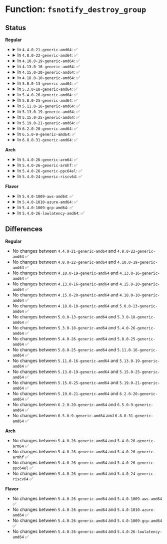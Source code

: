 # Function: <code>fsnotify_destroy_group</code>

## Status
<b>Regular</b>
<ul>
<li>
<details>
<summary>In <code>4.4.0-21-generic-amd64</code>: ✅</summary>

```c
void fsnotify_destroy_group(struct fsnotify_group * group)
```

```json
{
  "name": "fsnotify_destroy_group",
  "collision_type": "Unique Global",
  "inline_type": "No",
  "funcs": [
    {
      "addr": 18446744071581269440,
      "name": "fsnotify_destroy_group",
      "external": true,
      "loc": "fs/notify/group.c:49",
      "file": "fs/notify/group.c",
      "inline": "seen, unknown",
      "caller_inline": [],
      "caller_func": [
        "fs/notify/inotify/inotify_user.c:inotify_release",
        "fs/notify/inotify/inotify_user.c:inotify_release",
        "fs/notify/inotify/inotify_user.c:inotify_new_group",
        "fs/notify/inotify/inotify_user.c:inotify_new_group",
        "fs/notify/inotify/inotify_user.c:sys_inotify_init",
        "fs/notify/fanotify/fanotify_user.c:fanotify_release",
        "fs/notify/fanotify/fanotify_user.c:SyS_fanotify_init"
      ]
    }
  ],
  "symbols": [
    {
      "addr": 18446744071581269440,
      "name": "fsnotify_destroy_group",
      "section": ".text",
      "bind": "STB_GLOBAL",
      "size": 68
    }
  ]
}
```
</details>
</li>
<li>
<details>
<summary>In <code>4.8.0-22-generic-amd64</code>: ✅</summary>

```c
void fsnotify_destroy_group(struct fsnotify_group * group)
```

```json
{
  "name": "fsnotify_destroy_group",
  "collision_type": "Unique Global",
  "inline_type": "No",
  "funcs": [
    {
      "addr": 18446744071581435152,
      "name": "fsnotify_destroy_group",
      "external": true,
      "loc": "fs/notify/group.c:60",
      "file": "fs/notify/group.c",
      "inline": "seen, unknown",
      "caller_inline": [],
      "caller_func": [
        "fs/notify/inotify/inotify_user.c:sys_inotify_init",
        "fs/notify/inotify/inotify_user.c:inotify_new_group",
        "fs/notify/inotify/inotify_user.c:inotify_new_group",
        "fs/notify/inotify/inotify_user.c:inotify_release",
        "fs/notify/inotify/inotify_user.c:inotify_release",
        "fs/notify/fanotify/fanotify_user.c:SyS_fanotify_init",
        "fs/notify/fanotify/fanotify_user.c:fanotify_release"
      ]
    }
  ],
  "symbols": [
    {
      "addr": 18446744071581435152,
      "name": "fsnotify_destroy_group",
      "section": ".text",
      "bind": "STB_GLOBAL",
      "size": 92
    }
  ]
}
```
</details>
</li>
<li>
<details>
<summary>In <code>4.10.0-19-generic-amd64</code>: ✅</summary>

```c
void fsnotify_destroy_group(struct fsnotify_group * group)
```

```json
{
  "name": "fsnotify_destroy_group",
  "collision_type": "Unique Global",
  "inline_type": "No",
  "funcs": [
    {
      "addr": 18446744071581516288,
      "name": "fsnotify_destroy_group",
      "external": true,
      "loc": "fs/notify/group.c:60",
      "file": "fs/notify/group.c",
      "inline": "seen, unknown",
      "caller_inline": [],
      "caller_func": [
        "fs/notify/inotify/inotify_user.c:sys_inotify_init",
        "fs/notify/inotify/inotify_user.c:inotify_new_group",
        "fs/notify/inotify/inotify_user.c:inotify_new_group",
        "fs/notify/inotify/inotify_user.c:inotify_release",
        "fs/notify/inotify/inotify_user.c:inotify_release",
        "fs/notify/fanotify/fanotify_user.c:SyS_fanotify_init",
        "fs/notify/fanotify/fanotify_user.c:fanotify_release"
      ]
    }
  ],
  "symbols": [
    {
      "addr": 18446744071581516288,
      "name": "fsnotify_destroy_group",
      "section": ".text",
      "bind": "STB_GLOBAL",
      "size": 69
    }
  ]
}
```
</details>
</li>
<li>
<details>
<summary>In <code>4.13.0-16-generic-amd64</code>: ✅</summary>

```c
void fsnotify_destroy_group(struct fsnotify_group * group)
```

```json
{
  "name": "fsnotify_destroy_group",
  "collision_type": "Unique Global",
  "inline_type": "No",
  "funcs": [
    {
      "addr": 18446744071581569424,
      "name": "fsnotify_destroy_group",
      "external": true,
      "loc": "fs/notify/group.c:60",
      "file": "fs/notify/group.c",
      "inline": "seen, unknown",
      "caller_inline": [],
      "caller_func": [
        "fs/notify/inotify/inotify_user.c:sys_inotify_init",
        "fs/notify/inotify/inotify_user.c:inotify_new_group",
        "fs/notify/inotify/inotify_user.c:inotify_new_group",
        "fs/notify/inotify/inotify_user.c:inotify_release",
        "fs/notify/inotify/inotify_user.c:inotify_release",
        "fs/notify/fanotify/fanotify_user.c:SyS_fanotify_init",
        "fs/notify/fanotify/fanotify_user.c:fanotify_release"
      ]
    }
  ],
  "symbols": [
    {
      "addr": 18446744071581569424,
      "name": "fsnotify_destroy_group",
      "section": ".text",
      "bind": "STB_GLOBAL",
      "size": 199
    }
  ]
}
```
</details>
</li>
<li>
<details>
<summary>In <code>4.15.0-20-generic-amd64</code>: ✅</summary>

```c
void fsnotify_destroy_group(struct fsnotify_group * group)
```

```json
{
  "name": "fsnotify_destroy_group",
  "collision_type": "Unique Global",
  "inline_type": "No",
  "funcs": [
    {
      "addr": 18446744071581713744,
      "name": "fsnotify_destroy_group",
      "external": true,
      "loc": "fs/notify/group.c:60",
      "file": "fs/notify/group.c",
      "inline": "seen, unknown",
      "caller_inline": [],
      "caller_func": [
        "fs/notify/inotify/inotify_user.c:sys_inotify_init",
        "fs/notify/inotify/inotify_user.c:inotify_new_group",
        "fs/notify/inotify/inotify_user.c:inotify_new_group",
        "fs/notify/inotify/inotify_user.c:inotify_release",
        "fs/notify/inotify/inotify_user.c:inotify_release",
        "fs/notify/fanotify/fanotify_user.c:SyS_fanotify_init",
        "fs/notify/fanotify/fanotify_user.c:fanotify_release"
      ]
    }
  ],
  "symbols": [
    {
      "addr": 18446744071581713744,
      "name": "fsnotify_destroy_group",
      "section": ".text",
      "bind": "STB_GLOBAL",
      "size": 208
    }
  ]
}
```
</details>
</li>
<li>
<details>
<summary>In <code>4.18.0-10-generic-amd64</code>: ✅</summary>

```c
void fsnotify_destroy_group(struct fsnotify_group * group)
```

```json
{
  "name": "fsnotify_destroy_group",
  "collision_type": "Unique Global",
  "inline_type": "No",
  "funcs": [
    {
      "addr": 18446744071581880688,
      "name": "fsnotify_destroy_group",
      "external": true,
      "loc": "fs/notify/group.c:60",
      "file": "fs/notify/group.c",
      "inline": "seen, unknown",
      "caller_inline": [],
      "caller_func": [
        "fs/notify/inotify/inotify_user.c:do_inotify_init",
        "fs/notify/inotify/inotify_user.c:do_inotify_init",
        "fs/notify/inotify/inotify_user.c:do_inotify_init",
        "fs/notify/inotify/inotify_user.c:inotify_release",
        "fs/notify/inotify/inotify_user.c:inotify_release",
        "fs/notify/fanotify/fanotify_user.c:__ia32_sys_fanotify_init",
        "fs/notify/fanotify/fanotify_user.c:__x64_sys_fanotify_init",
        "fs/notify/fanotify/fanotify_user.c:fanotify_release"
      ]
    }
  ],
  "symbols": [
    {
      "addr": 18446744071581880688,
      "name": "fsnotify_destroy_group",
      "section": ".text",
      "bind": "STB_GLOBAL",
      "size": 229
    }
  ]
}
```
</details>
</li>
<li>
<details>
<summary>In <code>5.0.0-13-generic-amd64</code>: ✅</summary>

```c
void fsnotify_destroy_group(struct fsnotify_group * group)
```

```json
{
  "name": "fsnotify_destroy_group",
  "collision_type": "Unique Global",
  "inline_type": "No",
  "funcs": [
    {
      "addr": 18446744071581965504,
      "name": "fsnotify_destroy_group",
      "external": true,
      "loc": "fs/notify/group.c:63",
      "file": "fs/notify/group.c",
      "inline": "seen, unknown",
      "caller_inline": [],
      "caller_func": [
        "fs/notify/inotify/inotify_user.c:do_inotify_init",
        "fs/notify/inotify/inotify_user.c:do_inotify_init",
        "fs/notify/inotify/inotify_user.c:do_inotify_init",
        "fs/notify/inotify/inotify_user.c:inotify_release",
        "fs/notify/inotify/inotify_user.c:inotify_release",
        "fs/notify/fanotify/fanotify_user.c:__ia32_sys_fanotify_init",
        "fs/notify/fanotify/fanotify_user.c:__x64_sys_fanotify_init",
        "fs/notify/fanotify/fanotify_user.c:fanotify_release"
      ]
    }
  ],
  "symbols": [
    {
      "addr": 18446744071581965504,
      "name": "fsnotify_destroy_group",
      "section": ".text",
      "bind": "STB_GLOBAL",
      "size": 222
    }
  ]
}
```
</details>
</li>
<li>
<details>
<summary>In <code>5.3.0-18-generic-amd64</code>: ✅</summary>

```c
void fsnotify_destroy_group(struct fsnotify_group * group)
```

```json
{
  "name": "fsnotify_destroy_group",
  "collision_type": "Unique Global",
  "inline_type": "No",
  "funcs": [
    {
      "addr": 18446744071582098304,
      "name": "fsnotify_destroy_group",
      "external": true,
      "loc": "fs/notify/group.c:49",
      "file": "fs/notify/group.c",
      "inline": "seen, unknown",
      "caller_inline": [],
      "caller_func": [
        "fs/notify/inotify/inotify_user.c:do_inotify_init",
        "fs/notify/inotify/inotify_user.c:do_inotify_init",
        "fs/notify/inotify/inotify_user.c:do_inotify_init",
        "fs/notify/inotify/inotify_user.c:inotify_release",
        "fs/notify/inotify/inotify_user.c:inotify_release",
        "fs/notify/fanotify/fanotify_user.c:__ia32_sys_fanotify_init",
        "fs/notify/fanotify/fanotify_user.c:__x64_sys_fanotify_init",
        "fs/notify/fanotify/fanotify_user.c:fanotify_release"
      ]
    }
  ],
  "symbols": [
    {
      "addr": 18446744071582098304,
      "name": "fsnotify_destroy_group",
      "section": ".text",
      "bind": "STB_GLOBAL",
      "size": 233
    }
  ]
}
```
</details>
</li>
<li>
<details>
<summary>In <code>5.4.0-26-generic-amd64</code>: ✅</summary>

```c
void fsnotify_destroy_group(struct fsnotify_group * group)
```

```json
{
  "name": "fsnotify_destroy_group",
  "collision_type": "Unique Global",
  "inline_type": "No",
  "funcs": [
    {
      "addr": 18446744071582175648,
      "name": "fsnotify_destroy_group",
      "external": true,
      "loc": "fs/notify/group.c:49",
      "file": "fs/notify/group.c",
      "inline": "seen, unknown",
      "caller_inline": [],
      "caller_func": [
        "fs/notify/inotify/inotify_user.c:do_inotify_init",
        "fs/notify/inotify/inotify_user.c:do_inotify_init",
        "fs/notify/inotify/inotify_user.c:do_inotify_init",
        "fs/notify/inotify/inotify_user.c:inotify_release",
        "fs/notify/inotify/inotify_user.c:inotify_release",
        "fs/notify/fanotify/fanotify_user.c:__ia32_sys_fanotify_init",
        "fs/notify/fanotify/fanotify_user.c:__x64_sys_fanotify_init",
        "fs/notify/fanotify/fanotify_user.c:fanotify_release"
      ]
    }
  ],
  "symbols": [
    {
      "addr": 18446744071582175648,
      "name": "fsnotify_destroy_group",
      "section": ".text",
      "bind": "STB_GLOBAL",
      "size": 233
    }
  ]
}
```
</details>
</li>
<li>
<details>
<summary>In <code>5.8.0-25-generic-amd64</code>: ✅</summary>

```c
void fsnotify_destroy_group(struct fsnotify_group * group)
```

```json
{
  "name": "fsnotify_destroy_group",
  "collision_type": "Unique Global",
  "inline_type": "No",
  "funcs": [
    {
      "addr": 18446744071582412640,
      "name": "fsnotify_destroy_group",
      "external": true,
      "loc": "fs/notify/group.c:50",
      "file": "fs/notify/group.c",
      "inline": "seen, unknown",
      "caller_inline": [],
      "caller_func": [
        "fs/notify/inotify/inotify_user.c:__do_sys_inotify_init",
        "fs/notify/inotify/inotify_user.c:inotify_new_group",
        "fs/notify/inotify/inotify_user.c:inotify_new_group",
        "fs/notify/inotify/inotify_user.c:inotify_release",
        "fs/notify/inotify/inotify_user.c:inotify_release",
        "fs/notify/fanotify/fanotify_user.c:__do_sys_fanotify_init",
        "fs/notify/fanotify/fanotify_user.c:fanotify_release"
      ]
    }
  ],
  "symbols": [
    {
      "addr": 18446744071582412640,
      "name": "fsnotify_destroy_group",
      "section": ".text",
      "bind": "STB_GLOBAL",
      "size": 210
    }
  ]
}
```
</details>
</li>
<li>
<details>
<summary>In <code>5.11.0-16-generic-amd64</code>: ✅</summary>

```c
void fsnotify_destroy_group(struct fsnotify_group * group)
```

```json
{
  "name": "fsnotify_destroy_group",
  "collision_type": "Unique Global",
  "inline_type": "No",
  "funcs": [
    {
      "addr": 18446744071582466736,
      "name": "fsnotify_destroy_group",
      "external": true,
      "loc": "fs/notify/group.c:50",
      "file": "fs/notify/group.c",
      "inline": "seen, unknown",
      "caller_inline": [],
      "caller_func": [
        "fs/notify/inotify/inotify_user.c:__do_sys_inotify_init",
        "fs/notify/inotify/inotify_user.c:inotify_new_group",
        "fs/notify/inotify/inotify_user.c:inotify_new_group",
        "fs/notify/inotify/inotify_user.c:inotify_release",
        "fs/notify/inotify/inotify_user.c:inotify_release",
        "fs/notify/fanotify/fanotify_user.c:__do_sys_fanotify_init",
        "fs/notify/fanotify/fanotify_user.c:fanotify_release"
      ]
    }
  ],
  "symbols": [
    {
      "addr": 18446744071582466736,
      "name": "fsnotify_destroy_group",
      "section": ".text",
      "bind": "STB_GLOBAL",
      "size": 210
    }
  ]
}
```
</details>
</li>
<li>
<details>
<summary>In <code>5.13.0-19-generic-amd64</code>: ✅</summary>

```c
void fsnotify_destroy_group(struct fsnotify_group * group)
```

```json
{
  "name": "fsnotify_destroy_group",
  "collision_type": "Unique Global",
  "inline_type": "No",
  "funcs": [
    {
      "addr": 18446744071582493712,
      "name": "fsnotify_destroy_group",
      "external": true,
      "loc": "fs/notify/group.c:50",
      "file": "fs/notify/group.c",
      "inline": "seen, unknown",
      "caller_inline": [],
      "caller_func": [
        "fs/notify/inotify/inotify_user.c:do_inotify_init",
        "fs/notify/inotify/inotify_user.c:do_inotify_init",
        "fs/notify/inotify/inotify_user.c:do_inotify_init",
        "fs/notify/inotify/inotify_user.c:inotify_release",
        "fs/notify/inotify/inotify_user.c:inotify_release",
        "fs/notify/fanotify/fanotify_user.c:__do_sys_fanotify_init",
        "fs/notify/fanotify/fanotify_user.c:fanotify_release"
      ]
    }
  ],
  "symbols": [
    {
      "addr": 18446744071582493712,
      "name": "fsnotify_destroy_group",
      "section": ".text",
      "bind": "STB_GLOBAL",
      "size": 210
    }
  ]
}
```
</details>
</li>
<li>
<details>
<summary>In <code>5.15.0-25-generic-amd64</code>: ✅</summary>

```c
void fsnotify_destroy_group(struct fsnotify_group * group)
```

```json
{
  "name": "fsnotify_destroy_group",
  "collision_type": "Unique Global",
  "inline_type": "No",
  "funcs": [
    {
      "addr": 18446744071582808304,
      "name": "fsnotify_destroy_group",
      "external": true,
      "loc": "fs/notify/group.c:50",
      "file": "fs/notify/group.c",
      "inline": "seen, unknown",
      "caller_inline": [],
      "caller_func": [
        "fs/notify/inotify/inotify_user.c:do_inotify_init",
        "fs/notify/inotify/inotify_user.c:do_inotify_init",
        "fs/notify/inotify/inotify_user.c:do_inotify_init",
        "fs/notify/inotify/inotify_user.c:inotify_release",
        "fs/notify/inotify/inotify_user.c:inotify_release",
        "fs/notify/fanotify/fanotify_user.c:__do_sys_fanotify_init",
        "fs/notify/fanotify/fanotify_user.c:fanotify_release"
      ]
    }
  ],
  "symbols": [
    {
      "addr": 18446744071582808304,
      "name": "fsnotify_destroy_group",
      "section": ".text",
      "bind": "STB_GLOBAL",
      "size": 210
    }
  ]
}
```
</details>
</li>
<li>
<details>
<summary>In <code>5.19.0-21-generic-amd64</code>: ✅</summary>

```c
void fsnotify_destroy_group(struct fsnotify_group * group)
```

```json
{
  "name": "fsnotify_destroy_group",
  "collision_type": "Unique Global",
  "inline_type": "No",
  "funcs": [
    {
      "addr": 18446744071583362320,
      "name": "fsnotify_destroy_group",
      "external": true,
      "loc": "fs/notify/group.c:50",
      "file": "fs/notify/group.c",
      "inline": "seen, unknown",
      "caller_inline": [],
      "caller_func": [
        "fs/notify/inotify/inotify_user.c:do_inotify_init",
        "fs/notify/inotify/inotify_user.c:do_inotify_init",
        "fs/notify/inotify/inotify_user.c:do_inotify_init",
        "fs/notify/inotify/inotify_user.c:inotify_release",
        "fs/notify/inotify/inotify_user.c:inotify_release",
        "fs/notify/fanotify/fanotify_user.c:__do_sys_fanotify_init",
        "fs/notify/fanotify/fanotify_user.c:fanotify_release"
      ]
    }
  ],
  "symbols": [
    {
      "addr": 18446744071583362320,
      "name": "fsnotify_destroy_group",
      "section": ".text",
      "bind": "STB_GLOBAL",
      "size": 275
    }
  ]
}
```
</details>
</li>
<li>
<details>
<summary>In <code>6.2.0-20-generic-amd64</code>: ✅</summary>

```c
void fsnotify_destroy_group(struct fsnotify_group * group)
```

```json
{
  "name": "fsnotify_destroy_group",
  "collision_type": "Unique Global",
  "inline_type": "No",
  "funcs": [
    {
      "addr": 18446744071583945936,
      "name": "fsnotify_destroy_group",
      "external": true,
      "loc": "fs/notify/group.c:50",
      "file": "fs/notify/group.c",
      "inline": "seen, unknown",
      "caller_inline": [],
      "caller_func": [
        "fs/notify/inotify/inotify_user.c:do_inotify_init",
        "fs/notify/inotify/inotify_user.c:do_inotify_init",
        "fs/notify/inotify/inotify_user.c:do_inotify_init",
        "fs/notify/inotify/inotify_user.c:inotify_release",
        "fs/notify/inotify/inotify_user.c:inotify_release",
        "fs/notify/fanotify/fanotify_user.c:__do_sys_fanotify_init",
        "fs/notify/fanotify/fanotify_user.c:fanotify_release"
      ]
    }
  ],
  "symbols": [
    {
      "addr": 18446744071583945936,
      "name": "fsnotify_destroy_group",
      "section": ".text",
      "bind": "STB_GLOBAL",
      "size": 275
    }
  ]
}
```
</details>
</li>
<li>
<details>
<summary>In <code>6.5.0-9-generic-amd64</code>: ✅</summary>

```c
void fsnotify_destroy_group(struct fsnotify_group * group)
```

```json
{
  "name": "fsnotify_destroy_group",
  "collision_type": "Unique Global",
  "inline_type": "No",
  "funcs": [
    {
      "addr": 18446744071584169264,
      "name": "fsnotify_destroy_group",
      "external": true,
      "loc": "fs/notify/group.c:50",
      "file": "fs/notify/group.c",
      "inline": "seen, unknown",
      "caller_inline": [],
      "caller_func": [
        "fs/notify/inotify/inotify_user.c:do_inotify_init",
        "fs/notify/inotify/inotify_user.c:do_inotify_init",
        "fs/notify/inotify/inotify_user.c:do_inotify_init",
        "fs/notify/inotify/inotify_user.c:inotify_release",
        "fs/notify/inotify/inotify_user.c:inotify_release",
        "fs/notify/fanotify/fanotify_user.c:__do_sys_fanotify_init",
        "fs/notify/fanotify/fanotify_user.c:fanotify_release"
      ]
    }
  ],
  "symbols": [
    {
      "addr": 18446744071584169264,
      "name": "fsnotify_destroy_group",
      "section": ".text",
      "bind": "STB_GLOBAL",
      "size": 275
    }
  ]
}
```
</details>
</li>
<li>
<details>
<summary>In <code>6.8.0-31-generic-amd64</code>: ✅</summary>

```c
void fsnotify_destroy_group(struct fsnotify_group * group)
```

```json
{
  "name": "fsnotify_destroy_group",
  "collision_type": "Unique Global",
  "inline_type": "No",
  "funcs": [
    {
      "addr": 18446744071584383488,
      "name": "fsnotify_destroy_group",
      "external": true,
      "loc": "fs/notify/group.c:50",
      "file": "fs/notify/group.c",
      "inline": "seen, unknown",
      "caller_inline": [],
      "caller_func": [
        "fs/notify/inotify/inotify_user.c:do_inotify_init",
        "fs/notify/inotify/inotify_user.c:do_inotify_init",
        "fs/notify/inotify/inotify_user.c:do_inotify_init",
        "fs/notify/inotify/inotify_user.c:inotify_release",
        "fs/notify/inotify/inotify_user.c:inotify_release",
        "fs/notify/fanotify/fanotify_user.c:__do_sys_fanotify_init",
        "fs/notify/fanotify/fanotify_user.c:fanotify_release"
      ]
    }
  ],
  "symbols": [
    {
      "addr": 18446744071584383488,
      "name": "fsnotify_destroy_group",
      "section": ".text",
      "bind": "STB_GLOBAL",
      "size": 275
    }
  ]
}
```
</details>
</li>
</ul>
<b>Arch</b>
<ul>
<li>
<details>
<summary>In <code>5.4.0-26-generic-arm64</code>: ✅</summary>

```c
void fsnotify_destroy_group(struct fsnotify_group * group)
```

```json
{
  "name": "fsnotify_destroy_group",
  "collision_type": "Unique Global",
  "inline_type": "No",
  "funcs": [
    {
      "addr": 18446603336493731896,
      "name": "fsnotify_destroy_group",
      "external": true,
      "loc": "fs/notify/group.c:49",
      "file": "fs/notify/group.c",
      "inline": "seen, unknown",
      "caller_inline": [],
      "caller_func": [
        "fs/notify/inotify/inotify_user.c:do_inotify_init",
        "fs/notify/inotify/inotify_user.c:do_inotify_init",
        "fs/notify/inotify/inotify_user.c:do_inotify_init",
        "fs/notify/inotify/inotify_user.c:inotify_release",
        "fs/notify/inotify/inotify_user.c:inotify_release",
        "fs/notify/fanotify/fanotify_user.c:__arm64_sys_fanotify_init",
        "fs/notify/fanotify/fanotify_user.c:fanotify_release"
      ]
    }
  ],
  "symbols": [
    {
      "addr": 18446603336493731896,
      "name": "fsnotify_destroy_group",
      "section": ".text",
      "bind": "STB_GLOBAL",
      "size": 308
    }
  ]
}
```
</details>
</li>
<li>
<details>
<summary>In <code>5.4.0-26-generic-armhf</code>: ✅</summary>

```c
void fsnotify_destroy_group(struct fsnotify_group * group)
```

```json
{
  "name": "fsnotify_destroy_group",
  "collision_type": "Unique Global",
  "inline_type": "No",
  "funcs": [
    {
      "addr": 3227256564,
      "name": "fsnotify_destroy_group",
      "external": true,
      "loc": "fs/notify/group.c:49",
      "file": "fs/notify/group.c",
      "inline": "seen, unknown",
      "caller_inline": [],
      "caller_func": [
        "fs/notify/inotify/inotify_user.c:do_inotify_init",
        "fs/notify/inotify/inotify_user.c:do_inotify_init",
        "fs/notify/inotify/inotify_user.c:do_inotify_init",
        "fs/notify/inotify/inotify_user.c:inotify_release",
        "fs/notify/fanotify/fanotify_user.c:__se_sys_fanotify_init",
        "fs/notify/fanotify/fanotify_user.c:fanotify_release"
      ]
    }
  ],
  "symbols": [
    {
      "addr": 3227256564,
      "name": "fsnotify_destroy_group",
      "section": ".text",
      "bind": "STB_GLOBAL",
      "size": 228
    }
  ]
}
```
</details>
</li>
<li>
<details>
<summary>In <code>5.4.0-26-generic-ppc64el</code>: ✅</summary>

```c
void fsnotify_destroy_group(struct fsnotify_group * group)
```

```json
{
  "name": "fsnotify_destroy_group",
  "collision_type": "Unique Global",
  "inline_type": "No",
  "funcs": [
    {
      "addr": 13835058055287340000,
      "name": "fsnotify_destroy_group",
      "external": true,
      "loc": "fs/notify/group.c:49",
      "file": "fs/notify/group.c",
      "inline": "seen, unknown",
      "caller_inline": [],
      "caller_func": [
        "fs/notify/inotify/inotify_user.c:do_inotify_init",
        "fs/notify/inotify/inotify_user.c:do_inotify_init",
        "fs/notify/inotify/inotify_user.c:do_inotify_init",
        "fs/notify/inotify/inotify_user.c:inotify_release",
        "fs/notify/inotify/inotify_user.c:inotify_release",
        "fs/notify/fanotify/fanotify_user.c:__se_sys_fanotify_init",
        "fs/notify/fanotify/fanotify_user.c:fanotify_release"
      ]
    }
  ],
  "symbols": [
    {
      "addr": 13835058055287340000,
      "name": "fsnotify_destroy_group",
      "section": ".text",
      "bind": "STB_GLOBAL",
      "size": 324
    }
  ]
}
```
</details>
</li>
<li>
<details>
<summary>In <code>5.4.0-24-generic-riscv64</code>: ✅</summary>

```c
void fsnotify_destroy_group(struct fsnotify_group * group)
```

```json
{
  "name": "fsnotify_destroy_group",
  "collision_type": "Unique Global",
  "inline_type": "No",
  "funcs": [
    {
      "addr": 18446743936273341156,
      "name": "fsnotify_destroy_group",
      "external": true,
      "loc": "fs/notify/group.c:49",
      "file": "fs/notify/group.c",
      "inline": "seen, unknown",
      "caller_inline": [],
      "caller_func": [
        "fs/notify/inotify/inotify_user.c:do_inotify_init",
        "fs/notify/inotify/inotify_user.c:do_inotify_init",
        "fs/notify/inotify/inotify_user.c:do_inotify_init",
        "fs/notify/inotify/inotify_user.c:inotify_release",
        "fs/notify/fanotify/fanotify_user.c:__se_sys_fanotify_init",
        "fs/notify/fanotify/fanotify_user.c:fanotify_release"
      ]
    }
  ],
  "symbols": [
    {
      "addr": 18446743936273341156,
      "name": "fsnotify_destroy_group",
      "section": ".text",
      "bind": "STB_GLOBAL",
      "size": 278
    }
  ]
}
```
</details>
</li>
</ul>
<b>Flavor</b>
<ul>
<li>
<details>
<summary>In <code>5.4.0-1009-aws-amd64</code>: ✅</summary>

```c
void fsnotify_destroy_group(struct fsnotify_group * group)
```

```json
{
  "name": "fsnotify_destroy_group",
  "collision_type": "Unique Global",
  "inline_type": "No",
  "funcs": [
    {
      "addr": 18446744071582144384,
      "name": "fsnotify_destroy_group",
      "external": true,
      "loc": "fs/notify/group.c:49",
      "file": "fs/notify/group.c",
      "inline": "seen, unknown",
      "caller_inline": [],
      "caller_func": [
        "fs/notify/inotify/inotify_user.c:do_inotify_init",
        "fs/notify/inotify/inotify_user.c:do_inotify_init",
        "fs/notify/inotify/inotify_user.c:do_inotify_init",
        "fs/notify/inotify/inotify_user.c:inotify_release",
        "fs/notify/inotify/inotify_user.c:inotify_release",
        "fs/notify/fanotify/fanotify_user.c:__ia32_sys_fanotify_init",
        "fs/notify/fanotify/fanotify_user.c:__x64_sys_fanotify_init",
        "fs/notify/fanotify/fanotify_user.c:fanotify_release"
      ]
    }
  ],
  "symbols": [
    {
      "addr": 18446744071582144384,
      "name": "fsnotify_destroy_group",
      "section": ".text",
      "bind": "STB_GLOBAL",
      "size": 233
    }
  ]
}
```
</details>
</li>
<li>
<details>
<summary>In <code>5.4.0-1010-azure-amd64</code>: ✅</summary>

```c
void fsnotify_destroy_group(struct fsnotify_group * group)
```

```json
{
  "name": "fsnotify_destroy_group",
  "collision_type": "Unique Global",
  "inline_type": "No",
  "funcs": [
    {
      "addr": 18446744071582081824,
      "name": "fsnotify_destroy_group",
      "external": true,
      "loc": "fs/notify/group.c:49",
      "file": "fs/notify/group.c",
      "inline": "seen, unknown",
      "caller_inline": [],
      "caller_func": [
        "fs/notify/inotify/inotify_user.c:do_inotify_init",
        "fs/notify/inotify/inotify_user.c:do_inotify_init",
        "fs/notify/inotify/inotify_user.c:do_inotify_init",
        "fs/notify/inotify/inotify_user.c:inotify_release",
        "fs/notify/inotify/inotify_user.c:inotify_release",
        "fs/notify/fanotify/fanotify_user.c:__ia32_sys_fanotify_init",
        "fs/notify/fanotify/fanotify_user.c:__x64_sys_fanotify_init",
        "fs/notify/fanotify/fanotify_user.c:fanotify_release"
      ]
    }
  ],
  "symbols": [
    {
      "addr": 18446744071582081824,
      "name": "fsnotify_destroy_group",
      "section": ".text",
      "bind": "STB_GLOBAL",
      "size": 233
    }
  ]
}
```
</details>
</li>
<li>
<details>
<summary>In <code>5.4.0-1009-gcp-amd64</code>: ✅</summary>

```c
void fsnotify_destroy_group(struct fsnotify_group * group)
```

```json
{
  "name": "fsnotify_destroy_group",
  "collision_type": "Unique Global",
  "inline_type": "No",
  "funcs": [
    {
      "addr": 18446744071582134864,
      "name": "fsnotify_destroy_group",
      "external": true,
      "loc": "fs/notify/group.c:49",
      "file": "fs/notify/group.c",
      "inline": "seen, unknown",
      "caller_inline": [],
      "caller_func": [
        "fs/notify/inotify/inotify_user.c:do_inotify_init",
        "fs/notify/inotify/inotify_user.c:do_inotify_init",
        "fs/notify/inotify/inotify_user.c:do_inotify_init",
        "fs/notify/inotify/inotify_user.c:inotify_release",
        "fs/notify/inotify/inotify_user.c:inotify_release",
        "fs/notify/fanotify/fanotify_user.c:__ia32_sys_fanotify_init",
        "fs/notify/fanotify/fanotify_user.c:__x64_sys_fanotify_init",
        "fs/notify/fanotify/fanotify_user.c:fanotify_release"
      ]
    }
  ],
  "symbols": [
    {
      "addr": 18446744071582134864,
      "name": "fsnotify_destroy_group",
      "section": ".text",
      "bind": "STB_GLOBAL",
      "size": 233
    }
  ]
}
```
</details>
</li>
<li>
<details>
<summary>In <code>5.4.0-26-lowlatency-amd64</code>: ✅</summary>

```c
void fsnotify_destroy_group(struct fsnotify_group * group)
```

```json
{
  "name": "fsnotify_destroy_group",
  "collision_type": "Unique Global",
  "inline_type": "No",
  "funcs": [
    {
      "addr": 18446744071582207904,
      "name": "fsnotify_destroy_group",
      "external": true,
      "loc": "fs/notify/group.c:49",
      "file": "fs/notify/group.c",
      "inline": "seen, unknown",
      "caller_inline": [],
      "caller_func": [
        "fs/notify/inotify/inotify_user.c:do_inotify_init",
        "fs/notify/inotify/inotify_user.c:do_inotify_init",
        "fs/notify/inotify/inotify_user.c:do_inotify_init",
        "fs/notify/inotify/inotify_user.c:inotify_release",
        "fs/notify/inotify/inotify_user.c:inotify_release",
        "fs/notify/fanotify/fanotify_user.c:__ia32_sys_fanotify_init",
        "fs/notify/fanotify/fanotify_user.c:__x64_sys_fanotify_init",
        "fs/notify/fanotify/fanotify_user.c:fanotify_release"
      ]
    }
  ],
  "symbols": [
    {
      "addr": 18446744071582207904,
      "name": "fsnotify_destroy_group",
      "section": ".text",
      "bind": "STB_GLOBAL",
      "size": 226
    }
  ]
}
```
</details>
</li>
</ul>

## Differences
<b>Regular</b>
<ul>
<li>
No changes between <code>4.4.0-21-generic-amd64</code> and <code>4.8.0-22-generic-amd64</code> ✅
</li>
<li>
No changes between <code>4.8.0-22-generic-amd64</code> and <code>4.10.0-19-generic-amd64</code> ✅
</li>
<li>
No changes between <code>4.10.0-19-generic-amd64</code> and <code>4.13.0-16-generic-amd64</code> ✅
</li>
<li>
No changes between <code>4.13.0-16-generic-amd64</code> and <code>4.15.0-20-generic-amd64</code> ✅
</li>
<li>
No changes between <code>4.15.0-20-generic-amd64</code> and <code>4.18.0-10-generic-amd64</code> ✅
</li>
<li>
No changes between <code>4.18.0-10-generic-amd64</code> and <code>5.0.0-13-generic-amd64</code> ✅
</li>
<li>
No changes between <code>5.0.0-13-generic-amd64</code> and <code>5.3.0-18-generic-amd64</code> ✅
</li>
<li>
No changes between <code>5.3.0-18-generic-amd64</code> and <code>5.4.0-26-generic-amd64</code> ✅
</li>
<li>
No changes between <code>5.4.0-26-generic-amd64</code> and <code>5.8.0-25-generic-amd64</code> ✅
</li>
<li>
No changes between <code>5.8.0-25-generic-amd64</code> and <code>5.11.0-16-generic-amd64</code> ✅
</li>
<li>
No changes between <code>5.11.0-16-generic-amd64</code> and <code>5.13.0-19-generic-amd64</code> ✅
</li>
<li>
No changes between <code>5.13.0-19-generic-amd64</code> and <code>5.15.0-25-generic-amd64</code> ✅
</li>
<li>
No changes between <code>5.15.0-25-generic-amd64</code> and <code>5.19.0-21-generic-amd64</code> ✅
</li>
<li>
No changes between <code>5.19.0-21-generic-amd64</code> and <code>6.2.0-20-generic-amd64</code> ✅
</li>
<li>
No changes between <code>6.2.0-20-generic-amd64</code> and <code>6.5.0-9-generic-amd64</code> ✅
</li>
<li>
No changes between <code>6.5.0-9-generic-amd64</code> and <code>6.8.0-31-generic-amd64</code> ✅
</li>
</ul>
<b>Arch</b>
<ul>
<li>
No changes between <code>5.4.0-26-generic-amd64</code> and <code>5.4.0-26-generic-arm64</code> ✅
</li>
<li>
No changes between <code>5.4.0-26-generic-amd64</code> and <code>5.4.0-26-generic-armhf</code> ✅
</li>
<li>
No changes between <code>5.4.0-26-generic-amd64</code> and <code>5.4.0-26-generic-ppc64el</code> ✅
</li>
<li>
No changes between <code>5.4.0-26-generic-amd64</code> and <code>5.4.0-24-generic-riscv64</code> ✅
</li>
</ul>
<b>Flavor</b>
<ul>
<li>
No changes between <code>5.4.0-26-generic-amd64</code> and <code>5.4.0-1009-aws-amd64</code> ✅
</li>
<li>
No changes between <code>5.4.0-26-generic-amd64</code> and <code>5.4.0-1010-azure-amd64</code> ✅
</li>
<li>
No changes between <code>5.4.0-26-generic-amd64</code> and <code>5.4.0-1009-gcp-amd64</code> ✅
</li>
<li>
No changes between <code>5.4.0-26-generic-amd64</code> and <code>5.4.0-26-lowlatency-amd64</code> ✅
</li>
</ul>
